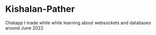 # Kishalan-Pather
Chatapp I made while while learning about websockets and databases around June 2022
